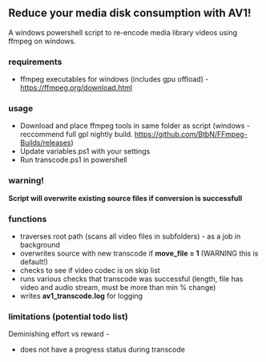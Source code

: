## Reduce your media disk consumption with AV1!
A windows powershell script to re-encode media library videos using ffmpeg on windows. 

### requirements
- ffmpeg executables for windows (includes gpu offload) - https://ffmpeg.org/download.html

### usage 
- Download and place ffmpeg tools in same folder as script (windows - reccommend full gpl nightly build. https://github.com/BtbN/FFmpeg-Builds/releases) 
- Update variables.ps1 with your settings
- Run transcode.ps1 in powershell 

### warning! 
**Script will overwrite existing source files if conversion is successfull**

### functions
- traverses root path (scans all video files in subfolders) - as a job in background 
- overwrites source with new transcode if **move_file = 1** (WARNING this is default!) 
- checks to see if video codec is on skip list
- runs various checks that transcode was successful (length, file has video and audio stream, must be more than min % change)
- writes **av1_transcode.log** for logging 

### limitations (potential todo list) 
Deminishing effort vs reward - 
- does not have a progress status during transcode 
